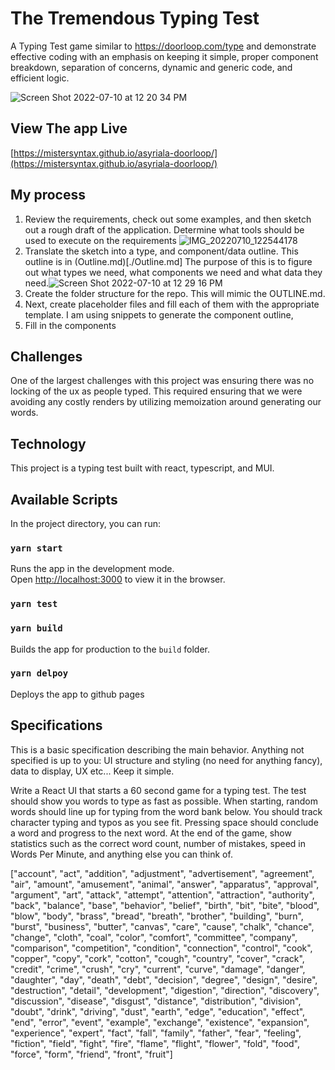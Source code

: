 # The Tremendous Typing Test
A Typing Test game similar to https://doorloop.com/type and demonstrate effective coding with an emphasis on keeping it simple, proper component breakdown, separation of concerns, dynamic and generic code, and efficient logic.

![Screen Shot 2022-07-10 at 12 20 34 PM](https://user-images.githubusercontent.com/22300258/178159114-ffb5e872-7311-4832-8245-f60c6568013a.png)


## View The app Live
[https://mistersyntax.github.io/asyriala-doorloop/](https://mistersyntax.github.io/asyriala-doorloop/)

## My process

1. Review the requirements, check out some examples, and then sketch out a rough draft of the application. Determine what tools should be used to execute on the requirements
![IMG_20220710_122544178](https://user-images.githubusercontent.com/22300258/178159222-dac87d7c-54ff-43ea-b03c-4194ce7e92b3.jpg)
2. Translate the sketch into a type, and component/data outline. This outline is in (Outline.md)[./Outline.md]
The purpose of this is to figure out what types we need, what components we need and what data they need.![Screen Shot 2022-07-10 at 12 29 16 PM](https://user-images.githubusercontent.com/22300258/178159449-c8554220-9f5e-4c95-a7f7-5eaa3c96831f.png)
3. Create the folder structure for the repo. This will mimic the OUTLINE.md. 
4. Next, create placeholder files and fill each of them with the appropriate template. I am using snippets to generate the component outline,
5. Fill in the components

## Challenges
One of the largest challenges with this project was ensuring there was no locking of the ux as people typed. This required ensuring that we were avoiding any costly renders by utilizing memoization around generating our words.

## Technology
This project is a typing test built with react, typescript, and MUI.




## Available Scripts

In the project directory, you can run:

### `yarn start`

Runs the app in the development mode.\
Open [http://localhost:3000](http://localhost:3000) to view it in the browser.

### `yarn test`


### `yarn build`

Builds the app for production to the `build` folder.

### `yarn delpoy` 

Deploys the app to github pages

## Specifications 
This is a basic specification describing the main behavior. Anything not specified is up to you: UI structure and styling (no need for anything fancy), data to display, UX etc... Keep it simple.

Write a React UI that starts a 60 second game for a typing test. The test should show you words to type as fast as possible.
When starting, random words should line up for typing from the word bank below.
You should track character typing and typos as you see fit.
Pressing space should conclude a word and progress to the next word.
At the end of the game, show statistics such as the correct word count, number of mistakes, speed in Words Per Minute, and anything else you can think of.

["account", "act", "addition", "adjustment", "advertisement", "agreement", "air", "amount", "amusement", "animal", "answer", "apparatus", "approval", "argument", "art", "attack", "attempt", "attention", "attraction", "authority", "back", "balance", "base", "behavior", "belief", "birth", "bit", "bite", "blood", "blow", "body", "brass", "bread", "breath", "brother", "building", "burn", "burst", "business", "butter", "canvas", "care", "cause", "chalk", "chance", "change", "cloth", "coal", "color", "comfort", "committee", "company", "comparison", "competition", "condition", "connection", "control", "cook", "copper", "copy", "cork", "cotton", "cough", "country", "cover", "crack", "credit", "crime", "crush", "cry", "current", "curve", "damage", "danger", "daughter", "day", "death", "debt", "decision", "degree", "design", "desire", "destruction", "detail", "development", "digestion", "direction", "discovery", "discussion", "disease", "disgust", "distance", "distribution", "division", "doubt", "drink", "driving", "dust", "earth", "edge", "education", "effect", "end", "error", "event", "example", "exchange", "existence", "expansion", "experience", "expert", "fact", "fall", "family", "father", "fear", "feeling", "fiction", "field", "fight", "fire", "flame", "flight", "flower", "fold", "food", "force", "form", "friend", "front", "fruit"]



